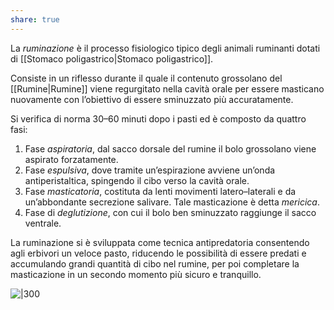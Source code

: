 ```yaml
---
share: true
---
```

La *ruminazione* è il processo fisiologico tipico degli animali ruminanti dotati di [[Stomaco poligastrico|Stomaco poligastrico]].

Consiste in un riflesso durante il quale il contenuto grossolano del [[Rumine|Rumine]] viene regurgitato nella cavità orale per essere masticano nuovamente con l’obiettivo di essere sminuzzato più accuratamente.

Si verifica di norma 30–60 minuti dopo i pasti ed è composto da quattro fasi:
1. Fase *aspiratoria*, dal sacco dorsale del rumine il bolo grossolano viene aspirato forzatamente.
2. Fase *espulsiva*, dove tramite un’espirazione avviene un’onda antiperistaltica, spingendo il cibo verso la cavità orale.
3. Fase *masticatoria*, costituta da lenti movimenti latero–laterali e da un’abbondante secrezione salivare. Tale masticazione è detta *mericica*.
4. Fase di *deglutizione*, con cui il bolo ben sminuzzato raggiunge il sacco ventrale.

La ruminazione si è sviluppata come tecnica antipredatoria consentendo agli erbivori un veloce pasto, riducendo le possibilità di essere predati e accumulando grandi quantità di cibo nel rumine, per poi completare la masticazione in un secondo momento più sicuro e tranquillo.

![|300](da19b03a96408786a6f5dafe5383dac6_MD5%201.png)